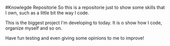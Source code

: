 #Knowlegde Repositorie
So this is a repositorie just to show some skills that I own, such as a little bit the way I code.

This is the biggest project I'm developing to today. It is o show how I code, organize myself and so on.

Have fun testing and even giving some opinions to me to improve!
